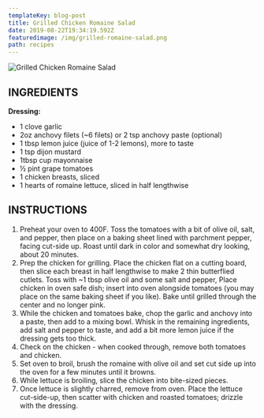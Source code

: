 ```yaml
---
templateKey: blog-post
title: Grilled Chicken Romaine Salad
date: 2019-08-22T19:34:19.592Z
featuredimage: /img/grilled-romaine-salad.png
path: recipes
---
```

![Grilled Chicken Romaine Salad](/img/grilled-romaine-salad.png)

## INGREDIENTS

**Dressing:**

* 1 clove garlic
* 2oz anchovy filets (~6 filets) or 2 tsp anchovy paste (optional)
* 1 tbsp lemon juice (juice of 1-2 lemons), more to taste
* 1 tsp dijon mustard
* 1tbsp cup mayonnaise
* ½ pint grape tomatoes
* 1 chicken breasts, sliced
* 1 hearts of romaine lettuce, sliced in half lengthwise

## INSTRUCTIONS

1. Preheat your oven to 400F. Toss the tomatoes with a bit of olive oil, salt, and pepper, then place on a baking sheet lined with parchment pepper, facing cut-side up. Roast until dark in color and somewhat dry looking, about 20 minutes.
2. Prep the chicken for grilling. Place the chicken flat on a cutting board, then slice each breast in half lengthwise to make 2 thin butterflied cutlets. Toss with ~1 tbsp olive oil and some salt and pepper, Place chicken in oven safe dish; insert into oven alongside tomatoes (you may place on the same baking sheet if you like). Bake until grilled through the center and no longer pink.
3. While the chicken and tomatoes bake, chop the garlic and anchovy into a paste, then add to a mixing bowl. Whisk in the remaining ingredients, add salt and pepper to taste, and add a bit more lemon juice if the dressing gets too thick.
4. Check on the chicken - when cooked through, remove both tomatoes and chicken.
5. Set oven to broil, brush the romaine with olive oil and set cut side up into the oven for a few minutes until it browns.
6. While lettuce is broiling, slice the chicken into bite-sized pieces.
7. Once lettuce is slightly charred, remove from oven. Place the lettuce cut-side-up, then scatter with chicken and roasted tomatoes; drizzle with the dressing.
